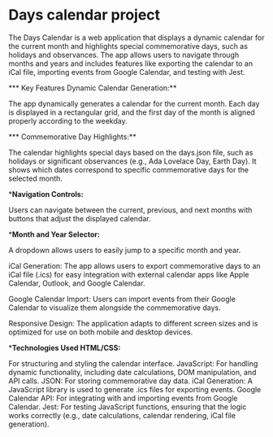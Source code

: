 # Days calendar project

The Days Calendar is a web application that displays a dynamic calendar for the current month and highlights special commemorative days, such as holidays and observances. The app allows users to navigate through months and years and includes features like exporting the calendar to an iCal file, importing events from Google Calendar, and testing with Jest.

*** Key Features Dynamic Calendar Generation:**

The app dynamically generates a calendar for the current month. Each day is displayed in a rectangular grid, and the first day of the month is aligned properly according to the weekday.

*** Commemorative Day Highlights:**

 The calendar highlights special days based on the days.json file, such as holidays or significant observances (e.g., Ada Lovelace Day, Earth Day). It shows which dates correspond to specific commemorative days for the selected month.

***Navigation Controls:**

 Users can navigate between the current, previous, and next months with buttons that adjust the displayed calendar.

***Month and Year Selector:**

 A dropdown allows users to easily jump to a specific month and year.

iCal Generation: The app allows users to export commemorative days to an iCal file (.ics) for easy integration with external calendar apps like Apple Calendar, Outlook, and Google Calendar.

Google Calendar Import: Users can import events from their Google Calendar to visualize them alongside the commemorative days.

Responsive Design: The application adapts to different screen sizes and is optimized for use on both mobile and desktop devices.

***Technologies Used HTML/CSS:**

 For structuring and styling the calendar interface. JavaScript: For handling dynamic functionality, including date calculations, DOM manipulation, and API calls. JSON: For storing commemorative day data. iCal Generation: A JavaScript library is used to generate .ics files for exporting events. Google Calendar API: For integrating with and importing events from Google Calendar. Jest: For testing JavaScript functions, ensuring that the logic works correctly (e.g., date calculations, calendar rendering, iCal file generation).
